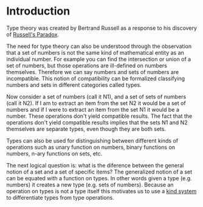 # Introduction #

Type theory was created by Bertrand Russell as a response to his discovery of [Russell's Paradox](RussellsParadox.md).

The need for type theory can also be understood through the observation that a set of numbers is not the same kind of mathematical entity as an individual number. For example you can find the intersection or union of a set of numbers, but those operations are ill-defined on numbers themselves. Therefore we can say numbers and sets of numbers are incompatible. This notion of compatibility can be formalized classifying numbers and sets in different categories called types.

Now consider a set of numbers (call it N1), and a set of sets of numbers (call it N2). If I am to extract an item from the set N2 it would be a set of numbers and if I were to extract an item from the set N1 it would be a number. These operations don't yield compatible results. The fact that the operations don't yield compatible results implies that the sets N1 and N2 themselves are separate types, even though they are both sets.

Types can also be used for distinguishing between different kinds of operations such as unary function on numbers, binary functions on numbers, n-ary functions on sets, etc.

The next logical question is: what is the diference between the general notion of a set and a set of specific items? The generalized notion of a set can be equated with a function on types. In other words given a type (e.g. numbers) it creates a new type (e.g. sets of numbers). Because an operation on types is not a type itself this motivates us to use a [kind system](KindSystem.md) to differentiate types from type operations.